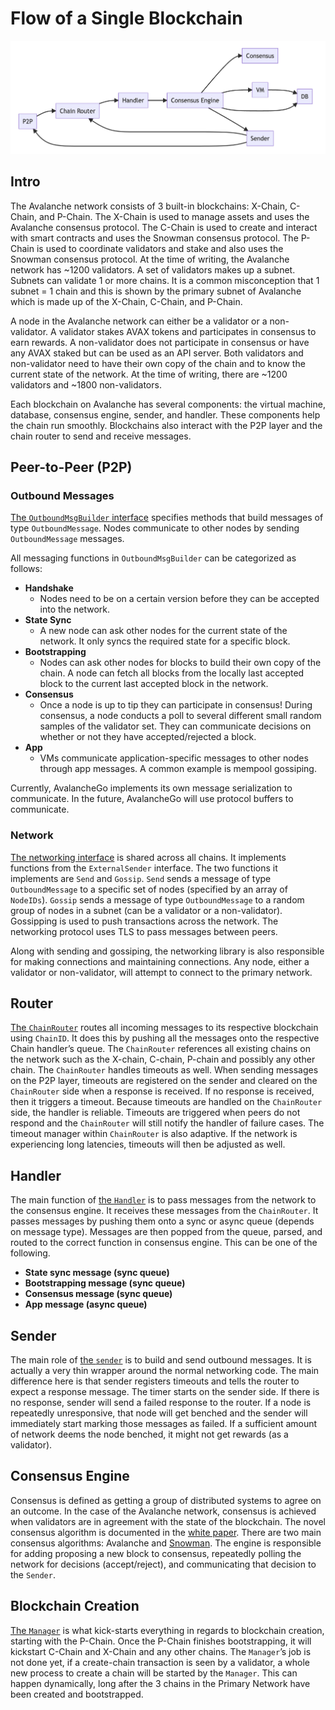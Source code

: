 # Flow of a Single Blockchain

![Blockchain Flow](../../static/img/blockchain-flow.png)

## Intro

The Avalanche network consists of 3 built-in blockchains: X-Chain, C-Chain, and P-Chain. The X-Chain is used to manage assets and uses the Avalanche consensus protocol. The C-Chain is used to create and interact with smart contracts and uses the Snowman consensus protocol. The P-Chain is used to coordinate validators and stake and also uses the Snowman consensus protocol. At the time of writing, the Avalanche network has ~1200 validators. A set of validators makes up a subnet. Subnets can validate 1 or more chains. It is a common misconception that 1 subnet = 1 chain and this is shown by the primary subnet of Avalanche which is made up of the X-Chain, C-Chain, and P-Chain.

A node in the Avalanche network can either be a validator or a non-validator. A validator stakes AVAX tokens and participates in consensus to earn rewards. A non-validator does not participate in consensus or have any AVAX staked but can be used as an API server. Both validators and non-validator need to have their own copy of the chain and to know the current state of the network. At the time of writing, there are ~1200 validators and ~1800 non-validators.

Each blockchain on Avalanche has several components: the virtual machine, database, consensus engine, sender, and handler. These components help the chain run smoothly. Blockchains also interact with the P2P layer and the chain router to send and receive messages.

## Peer-to-Peer (P2P)

### Outbound Messages

[The `OutboundMsgBuilder` interface](https://github.com/ava-labs/avalanchego/blob/master/message/outbound_msg_builder.go) specifies methods that build messages of type `OutboundMessage`. Nodes communicate to other nodes by sending `OutboundMessage` messages.

All messaging functions in `OutboundMsgBuilder` can be categorized as follows:

- **Handshake**
  - Nodes need to be on a certain version before they can be accepted into the network.
- **State Sync**
  - A new node can ask other nodes for the current state of the network. It only syncs the required state for a specific block.
- **Bootstrapping**
  - Nodes can ask other nodes for blocks to build their own copy of the chain. A node can fetch all blocks from the locally last accepted block to the current last accepted block in the network.
- **Consensus**
  - Once a node is up to tip they can participate in consensus! During consensus, a node conducts a poll to several different small random samples of the validator set. They can communicate decisions on whether or not they have accepted/rejected a block.
- **App**
  - VMs communicate application-specific messages to other nodes through app messages. A common example is mempool gossiping.

Currently, AvalancheGo implements its own message serialization to communicate. In the future, AvalancheGo will use protocol buffers to communicate.

### Network

[The networking interface](https://github.com/ava-labs/avalanchego/blob/master/network/network.go) is shared across all chains. It implements functions from the `ExternalSender` interface. The two functions it implements are `Send` and `Gossip`. `Send` sends a message of type `OutboundMessage` to a specific set of nodes (specified by an array of `NodeIDs`). `Gossip` sends a message of type `OutboundMessage` to a random group of nodes in a subnet (can be a validator or a non-validator). Gossipping is used to push transactions across the network. The networking protocol uses TLS to pass messages between peers.

Along with sending and gossiping, the networking library is also responsible for making connections and maintaining connections. Any node, either a validator or non-validator, will attempt to connect to the primary network.

## Router

[The `ChainRouter`](https://github.com/ava-labs/avalanchego/blob/master/snow/networking/router/chain_router.go) routes all incoming messages to its respective blockchain using `ChainID`. It does this by pushing all the messages onto the respective Chain handler’s queue. The `ChainRouter` references all existing chains on the network such as the X-chain, C-chain, P-chain and possibly any other chain. The `ChainRouter` handles timeouts as well. When sending messages on the P2P layer, timeouts are registered on the sender and cleared on the `ChainRouter` side when a response is received. If no response is received, then it triggers a timeout. Because timeouts are handled on the `ChainRouter` side, the handler is reliable. Timeouts are triggered when peers do not respond and the `ChainRouter` will still notify the handler of failure cases. The timeout manager within `ChainRouter` is also adaptive. If the network is experiencing long latencies, timeouts will then be adjusted as well.

## Handler

The main function of [the `Handler`](https://github.com/ava-labs/avalanchego/blob/master/snow/networking/handler/handler.go)
is to pass messages from the network to the consensus engine. It receives these messages from the `ChainRouter`. It passes messages by pushing them onto a sync or async queue (depends on message type). Messages are then popped from the queue, parsed, and routed to the correct function in consensus engine. This can be one of the following.

- **State sync message (sync queue)**
- **Bootstrapping message (sync queue)**
- **Consensus message (sync queue)**
- **App message (async queue)**

## Sender

The main role of [the `sender`](https://github.com/ava-labs/avalanchego/blob/master/snow/networking/sender/sender.go) is to build and send outbound messages. It is actually a very thin wrapper around the normal networking code. The main difference here is that sender registers timeouts and tells the router to expect a response message. The timer starts on the sender side. If there is no response, sender will send a failed response to the router. If a node is repeatedly unresponsive, that node will get benched and the sender will immediately start marking those messages as failed. If a sufficient amount of network deems the node benched, it might not get rewards (as a validator).

## Consensus Engine

Consensus is defined as getting a group of distributed systems to agree on an outcome. In the case of the Avalanche network, consensus is achieved when validators are in agreement with the state of the blockchain. The novel consensus algorithm is documented in the [white paper](https://assets.website-files.com/5d80307810123f5ffbb34d6e/6009805681b416f34dcae012_Avalanche%20Consensus%20Whitepaper.pdf). There are two main consensus algorithms: Avalanche and [Snowman](https://github.com/ava-labs/avalanchego/blob/master/snow/consensus/snowman/consensus.go). The engine is responsible for adding proposing a new block to consensus, repeatedly polling the network for decisions (accept/reject), and communicating that decision to the `Sender`.

## Blockchain Creation

[The `Manager`](https://github.com/ava-labs/avalanchego/blob/master/chains/manager.go) is what kick-starts everything in regards to blockchain creation, starting with the P-Chain. Once the P-Chain finishes bootstrapping, it will kickstart C-Chain and X-Chain and any other chains. The `Manager`’s job is not done yet, if a create-chain transaction is seen by a validator, a whole new process to create a chain will be started by the `Manager`. This can happen dynamically, long after the 3 chains in the Primary Network have been created and bootstrapped.
